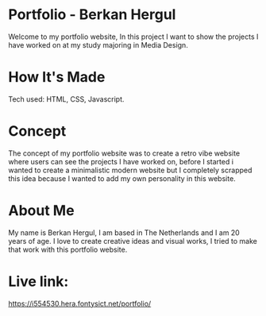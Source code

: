 # Portfolio - Berkan Hergul

Welcome to my portfolio website, In this project I want to show the projects I have worked on at my study majoring in Media Design.

# How It's Made
Tech used: HTML, CSS, Javascript.

# Concept
The concept of my portfolio website was to create a retro vibe website where users can see the projects I have worked on, before I started i wanted to create a minimalistic modern website but I completely scrapped this idea because I wanted to add my own personality in this website.

# About Me
My name is Berkan Hergul, I am based in The Netherlands and I am 20 years of age. I love to create creative ideas and visual works, I tried to make that work with this portfolio website.

# Live link:
https://i554530.hera.fontysict.net/portfolio/

